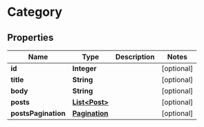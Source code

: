 # Category

## Properties
Name | Type | Description | Notes
------------ | ------------- | ------------- | -------------
**id** | **Integer** |  |  [optional]
**title** | **String** |  |  [optional]
**body** | **String** |  |  [optional]
**posts** | [**List&lt;Post&gt;**](Post.md) |  |  [optional]
**postsPagination** | [**Pagination**](Pagination.md) |  |  [optional]
